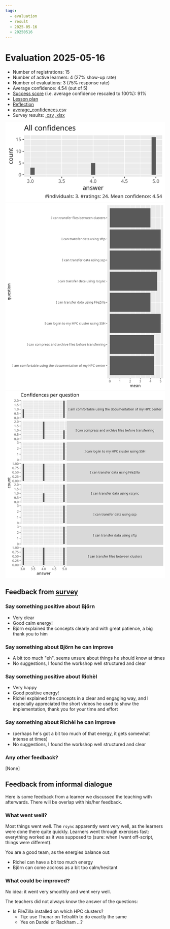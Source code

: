 ```yaml
---
tags:
  - evaluation
  - result
  - 2025-05-16
  - 20250516
---
```


# Evaluation 2025-05-16

- Number of registrations: 15
- Number of active learners: 4 (27% show-up rate)
- Number of evaluations: 3 (75% response rate)
- Average confidence: 4.54 (out of 5)
- [Success score](success_score) (i.e. average confidence rescaled to 100%): 91%
- [Lesson plan](../../lesson_plans/20250516/README.md)
- [Reflection](../../reflections/20250516/README.md)
- [average_confidences.csv](average_confidences.csv)
- Survey results: [.csv](survey.csv) [.xlsx](survey.xlsx)

![All confidences](all_confidences.png)
![Average confidence per question](average_confidences_per_question.png)
![Confidences per question](confidences_per_question.png)

## Feedback from [survey](survey.csv)

### Say something positive about Björn

- Very clear
- Good calm energy!
- Björn explained the concepts clearly and with great patience, a big thank you to him

### Say something about Björn he can improve

- A bit too much "eh", seems unsure about things he should know at times
- No suggestions, I found the workshop well structured and clear

### Say something positive about Richèl

- Very happy
- Good positive energy!
- Richèl explained the concepts in a clear and engaging way, and I especially appreciated the short videos he used to show the implementation, thank you for your time and effort

### Say something about Richèl he can improve

- (perhaps he's got a bit too much of that energy, it gets somewhat intense at times)
- No suggestions, I found the workshop well structured and clear


### Any other feedback?

[None]


## Feedback from informal dialogue

Here is some feedback from a learner we discussed the teaching with afterwards.
There will be overlap with his/her feedback.

### What went well?

Most things went well. The `rsync` apparently went very well,
as the learners were done there quite quickly.
Learners went through exercises fast: everything worked
as it was supposed to (sure: when I went off-script, things
were different).

You are a good team, as the energies balance out:

- Richel can have a bit too much energy
- Björn can come accross as a bit too calm/hesitant

### What could be improved?

No idea: it went very smoothly and went very well.

The teachers did not always know the answer of the questions:

- Is FileZilla installed on which HPC clusters?
    - Tip: use Thunar on Tetralith to do exactly the same
    - Yes on Dardel or Rackham ...?










